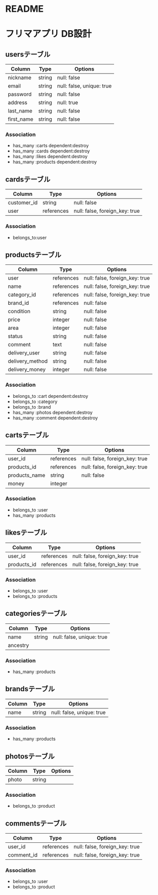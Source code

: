 # README

# フリマアプリ DB設計

## usersテーブル
|Column|Type|Options|
|------|----|-------|
|nickname|string|null: false|
|email|string|null: false, unique: true|
|password|string|null: false|
|address|string|null: true|
|last_name|string|null: false|
|first_name|string|null: false|
### Association
- has_many :carts dependent:destroy
- has_many :cards dependent:destroy
- has_many :likes dependent:destroy
- has_many :products dependent:destroy

## cardsテーブル
|Column|Type|Options|
|------|----|-------|
|customer_id|string|null: false|
|user|references|null: false, foreign_key: true|
### Association
- belongs_to:user

## productsテーブル
|Column|Type|Options|
|------|----|-------|
|user|references|null: false, foreign_key: true|
|name|references|null: false, foreign_key: true|
|category_id|references|null: false, foreign_key: true|
|brand_id|references|null: false|
|condition|string|null: false|
|price|integer|null: false|
|area|integer|null: false|
|status|string|null: false|
|comment|text|null: false|
|delivery_user|string|null: false|
|delivery_method|string|null: false|
|delivery_money|integer|null: false|
### Association
- belongs_to :cart dependent:destroy
- belongs_to :category
- belongs_to :brand
- has_many :photos dependent:destroy
- has_many :comment dependent:destroy


## cartsテーブル
|Column|Type|Options|
|------|----|-------|
|user_id|references|null: false, foreign_key: true|
|products_id|references|null: false, foreign_key: true|
|products_name|string|null: false|
|money|integer||
### Association
- belongs_to :user
- has_many :products

## likesテーブル
|Column|Type|Options|
|------|----|-------|
|user_id|references|null: false, foreign_key: true|
|products_id|references|null: false, foreign_key: true|
### Association
- belongs_to :user
- belongs_to :products

## categoriesテーブル
|Column|Type|Options|
|------|----|-------|
|name|string|null: false, unique: true|
|ancestry|
### Association
- has_many :products

## brandsテーブル
|Column|Type|Options|
|------|----|-------|
|name|string|null: false, unique: true|
### Association
- has_many :products

## photosテーブル
|Column|Type|Options|
|------|----|-------|
|photo|string|
### Association
- belongs_to :product

## commentsテーブル
|Column|Type|Options|
|------|----|-------|
|user_id|references|null: false, foreign_key: true|
|comment_id|references|null: false, foreign_key: true|
### Association
- belongs_to :user 
- belongs_to :product 